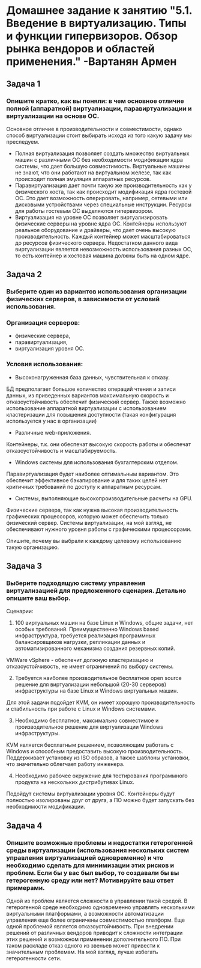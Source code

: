 # Домашнее задание к занятию "5.1. Введение в виртуализацию. Типы и функции гипервизоров. Обзор рынка вендоров и областей применения." -Вартанян Армен

## Задача 1
### Опишите кратко, как вы поняли: в чем основное отличие полной (аппаратной) виртуализации, паравиртуализации и виртуализации на основе ОС.

Основное отличие в производительности и совместимости, однако способ виртуализации стоит выбирать исходя из того какую задачу мы преследуем. 
- Полная виртуализация позволяет создать множество виртуальных машин с различными ОС без необходимости модификации ядра системы, что дает большую совместимость. Виртуальные машины не знают, что они работают на виртуальном железе, так как происходит полная эмуляция аппаратных ресурсов. 
- Паравиртуализация дает почти такую же производительность как у физического хоста, так как  происходит модификация ядра гостевой ОС.  Это дает возможность оперировать, например, сетевыми или дисковыми устройствами через специальные инструкции. Ресурсы для работы гостевым ОС выделяются гипервизором.
- Виртуализация на уровне ОС позволяет виртуализировать физические серверы на уровне ядра ОС. Контейнеры используют реальное оборудование и драйверы, что дает очень высокую производительность. Каждый контейнер может масштабироваться до ресурсов физического сервера. Недостатком данного вида виртуализации является невозможность использования разных ОС, то есть контейнер и хостовая машина должны быть на одном ядре.

## Задача 2
### Выберите один из вариантов использования организации физических серверов, в зависимости от условий использования.

### Организация серверов:

- физические сервера,
- паравиртуализация,
- виртуализация уровня ОС.
### Условия использования:

- Высоконагруженная база данных, чувствительная к отказу.

БД предполагает большое количество операций чтения и записи данных, из приведенных вариантов максимальную скорость и отказоустойчивость обеспечит физический сервер. 
Также возможно использование аппаратной виртуализации c использованием кластеризации для повышения доступности (такая конфигурация используется у нас в организации)

- Различные web-приложения.

Контейнеры, т.к. они обеспечат высокую скорость работы и обеспечат отказоустойчивость и масштабируемость.

- Windows системы для использования бухгалтерским отделом.

Паравиртуализация будет наиболее оптимальным вариантом. Это обеспечит эффективное бэкапирование и для таких целей нет критичных требований по доступу к аппаратным ресурсам.

- Системы, выполняющие высокопроизводительные расчеты на GPU.

Физические сервера, так как нужна высокая производительность графических процессоров, которую может обеспечить только физический сервер. Системы виртуализации, на мой взгляд, не обеспечивают нужного уровня работы с графическими процессорами.

Опишите, почему вы выбрали к каждому целевому использованию такую организацию.

## Задача 3
### Выберите подходящую систему управления виртуализацией для предложенного сценария. Детально опишите ваш выбор.

Сценарии:

1. 100 виртуальных машин на базе Linux и Windows, общие задачи, нет особых требований. Преимущественно Windows based инфраструктура, требуется реализация программных балансировщиков нагрузки, репликации данных и автоматизированного механизма создания резервных копий.

VMWare vSphere - обеспечит должную кластеризацию и отказоустойчивость, не имеет ограничений по выбору системы.

2. Требуется наиболее производительное бесплатное open source решение для виртуализации небольшой (20-30 серверов) инфраструктуры на базе Linux и Windows виртуальных машин.

Для этой задачи подойдет KVM, он имеет хорошую производительность  и стабильность при работе с Linux и Windows системами.

3. Необходимо бесплатное, максимально совместимое и производительное решение для виртуализации Windows инфраструктуры.

KVM является бесплатным решением, позволяющим работать с Windows и способным предоставить высокую производительность. Поддерживает установку из ISO образов, а также шаблоны установки, что значительно облегчает работу инженера. 

4. Необходимо рабочее окружение для тестирования программного продукта на нескольких дистрибутивах Linux.

Подойдут системы виртуализации уровня ОС. Контейнеры будут полностью изолированы друг от друга, а ПО можно будет запускать без необходимости модификации.

## Задача 4
### Опишите возможные проблемы и недостатки гетерогенной среды виртуализации (использования нескольких систем управления виртуализацией одновременно) и что необходимо сделать для минимизации этих рисков и проблем. Если бы у вас был выбор, то создавали бы вы гетерогенную среду или нет? Мотивируйте ваш ответ примерами.

Одной из проблем является сложности в управлении такой средой. В гетерогенной среде необходимо одновременно управлять несколькими виртуальными платформами, а возможности автоматизации управления еще более ограничены совместимостью платформ.
Еще одной проблемой является отказоустойчивость. При внедрении решений от различных вендоров приводит к сложности интеграции этих решений и возможном применении дополнительного ПО. При таком раскладе отказ одного из звеньев может привести к значительным проблемам.
На мой взгляд, лучше избегать гетерогенности сети.

